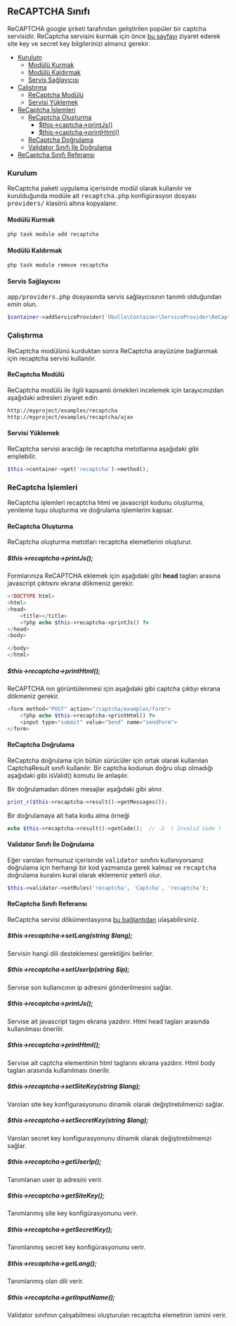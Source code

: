 
## ReCAPTCHA Sınıfı

ReCAPTCHA google şirketi tarafından geliştirilen popüler bir captcha servisidir. ReCaptcha servisini kurmak için önce <a href="https://www.google.com/recaptcha/intro/index.html" target="_blank">bu sayfayı</a> ziyaret ederek site key ve secret key bilgilerinizi almanız gerekir.

<ul>
<li>
    <a href="#setup">Kurulum</a>
    <ul>
        <li><a href="#adding-module">Modülü Kurmak</a></li>
        <li><a href="#removing-module">Modülü Kaldırmak</a></li>
        <li><a href="#service-provider">Servis Sağlayıcısı</a></li>
    </ul>
</li>

<li>
    <a href="#running">Çalıştırma</a>
    <ul>
        <li><a href="#module">ReCaptcha Modülü</a></li>
        <li><a href="#loading-service">Servisi Yüklemek</a></li>
    </ul>
</li>
    
<li>
    <a href="#create-operations">ReCaptcha İşlemleri</a>
    <ul>
        <li>
            <a href="#creating-captcha">ReCaptcha Oluşturma</a>
            <ul>
                <li><a href="#printJs">$this->captcha->printJs()</a></li>
                <li><a href="#printHtml">$this->captcha->printHtml()</a></li>
            </ul>
        </li>
        <li><a href="#validation">ReCaptcha Doğrulama</a></li>    
        <li><a href="#validation-with-validator">Validator Sınıfı İle Doğrulama</a></li>
    </ul>
</li>

<li><a href="#method-reference">ReCaptcha Sınıfı Referansı</a></li>
</ul>

<a name="setup"></a>

### Kurulum

ReCaptcha paketi uygulama içerisinde modül olarak kullanılır ve kurulduğunda modüle ait <kbd>recaptcha.php</kbd> konfigürasyon dosyası <kbd>providers/</kbd> klasörü altına kopyalanır.

<a name="adding-module"></a>

#### Modülü Kurmak

```php
php task module add recaptcha
```

<a name="removing-module"></a>

#### Modülü Kaldırmak

```php
php task module remove recaptcha
```
<a name="service-provider"></a>

#### Servis Sağlayıcısı

<kbd>app/providers.php</kbd> dosyasında servis sağlayıcısının tanımlı olduğundan emin olun.

```php
$container->addServiceProvider('Obullo\Container\ServiceProvider\ReCaptcha');
```

<a name="running"></a>

### Çalıştırma

ReCaptcha modülünü kurduktan sonra ReCaptcha arayüzüne bağlanmak için recaptcha servisi kullanılır.

<a name="module"></a>

#### ReCaptcha Modülü

ReCaptcha modülü ile ilgili kapsamlı örnekleri incelemek için tarayıcınızdan aşağıdaki adresleri ziyaret edin.

```html
http://myproject/examples/recaptcha
http://myproject/examples/recaptcha/ajax
```

<a name="loading-service"></a>

#### Servisi Yüklemek

ReCaptcha servisi aracılığı ile recaptcha metotlarına aşağıdaki gibi erişilebilir.

```php
$this->container->get('recaptcha')->method();
```

<a name="create-operations"></a>

### ReCaptcha İşlemleri

ReCaptcha işlemleri recaptcha html ve javascript kodunu oluşturma, yenileme tuşu oluşturma ve doğrulama işlemlerini kapsar.

<a name="creating-captcha"></a>

#### ReCaptcha Oluşturma

ReCaptcha oluşturma metotları recaptcha elemetlerini oluşturur.

<a name="printJs"></a>

##### $this->recaptcha->printJs();

Formlarınıza ReCAPTCHA eklemek için aşağıdaki gibi <b>head</b> tagları arasına javascript çıktısını ekrana dökmeniz gerekir.

```php
<!DOCTYPE html>
<html>
<head>
	<title></title>
	<?php echo $this->recaptcha->printJs() ?>
</head>
<body>

</body>
</html>
```

<a name="printHtml"></a>

##### $this->recaptcha->printHtml();

ReCAPTCHA nın görüntülenmesi için aşağıdaki gibi captcha çıktıyı ekrana dökmeniz gerekir.

```php
<form method="POST" action="/captcha/examples/form">
	<?php echo $this->recaptcha->printHtml() ?>
    <input type="submit" value="Send" name="sendForm">
</form>
```

<a name="validation"></a>

#### ReCaptcha Doğrulama 

ReCaptcha doğrulama için bütün sürücüler için ortak olarak kullanılan CaptchaResult sınıfı kullanılır. Bir captcha kodunun doğru olup olmadığı aşağıdaki gibi isValid() komutu ile anlaşılır.

Bir doğrulamadan dönen mesajlar aşağıdaki gibi alınır.

```php
print_r($this->recaptcha->result()->getMessages());
```

Bir doğrulamaya ait hata kodu alma örneği


```php
echo $this->recaptcha->result()->getCode();  // -2  ( Invalid Code )
```

<a name="validation-with-validator"></a>

#### Validator Sınıfı İle Doğrulama 

Eğer varolan formunuz içerisinde <kbd>validator</kbd> sınıfını kullanıyorsanız doğrulama için herhangi bir kod yazmanıza gerek kalmaz ve <kbd>recaptcha</kbd> doğrulama kuralını kural olarak eklemeniz yeterli olur.

```php
$this->validator->setRules('recaptcha', 'Captcha', 'recaptcha');
```

<a name="method-reference"></a>

#### ReCaptcha Sınıfı Referansı

ReCaptcha servisi dökümentasyona <a href="https://developers.google.com/recaptcha/docs/display" target="_blank">bu bağlantıdan</a> ulaşabilirsiniz. 

##### $this->recaptcha->setLang(string $lang);

Servisin hangi dili desteklemesi gerektiğini belirler.

##### $this->recaptcha->setUserIp(string $ip);

Servise son kullanıcının ip adresini gönderilmesini sağlar.

##### $this->recaptcha->printJs();

Servise ait javascript tagını ekrana yazdırır. Html head tagları arasında kullanılması önerilir.

##### $this->recaptcha->printHtml();

Servise ait captcha elementinin html taglarını ekrana yazdırır. Html body tagları arasında kullanılması önerilir.

##### $this->recaptcha->setSiteKey(string $lang);

Varolan site key konfigurasyonunu dinamik olarak değiştirebilmenizi sağlar.

##### $this->recaptcha->setSecretKey(string $lang);

Varolan secret key konfigurasyonunu dinamik olarak değiştirebilmenizi sağlar.

##### $this->recaptcha->getUserIp();

Tanımlanan user ip adresini verir.

##### $this->recaptcha->getSiteKey();

Tanımlanmış site key konfigürasyonunu verir.

##### $this->recaptcha->getSecretKey();

Tanımlanmış secret key konfigürasyonunu verir.

##### $this->recaptcha->getLang();

Tanımlanmış olan dili verir.

##### $this->recaptcha->getInputName();

Validator sınıfının çalışabilmesi oluşturulan recaptcha elemetinin ismini verir.